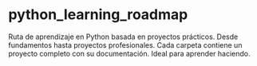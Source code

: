 # python_learning_roadmap
Ruta de aprendizaje en Python basada en proyectos prácticos. Desde fundamentos hasta proyectos profesionales. Cada carpeta contiene un proyecto completo con su documentación. Ideal para aprender haciendo.
